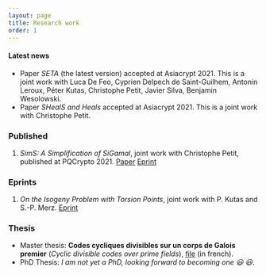 ```yaml
---
layout: page
title: Research work
order: 1
---
```


####  Latest news

- Paper *SETA* (the latest version) accepted at Asiacrypt 2021. This is a joint work with Luca De Feo, Cyprien Delpech de Saint-Guilhem, Antonin Leroux, Péter Kutas, Christophe Petit, Javier Silva, Benjamin Wesolowski.
- Paper *SHealS and Heals* accepted at Asiacrypt 2021. This is a joint work with Christophe Petit.
 

### Published 
1. *SimS: A Simplification of SiGamal*,  joint work with Christophe Petit, published at PQCrypto 2021. [Paper](https://link.springer.com/chapter/10.1007/978-3-030-81293-5_15) [Eprint](https://eprint.iacr.org/2021/218)



### Eprints 
1. *On the Isogeny Problem with Torsion Points*, joint work with P. Kutas and S.-P. Merz. [Eprint](https://eprint.iacr.org/2021/153) 



### Thesis

- Master thesis: **Codes cycliques divisibles sur un corps de Galois premier** (*Cyclic divisible codes over prime fields*), [file](https://github.com/BorisFouotsa/BorisFouotsa.github.io/blob/main/files/MasterThesisBF.pdf?raw=true) (in french).
- PhD Thesis: *I am not yet a PhD, looking forward to becoming one :smiley: :smiley:*.
